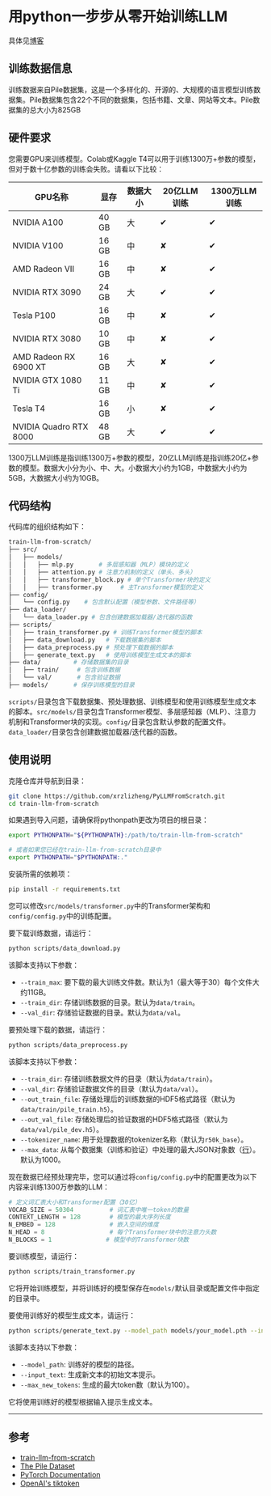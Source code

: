 # 用python一步步从零开始训练LLM
具体见[博客](https://lizheng.blog.csdn.net/article/details/146412880)

## 训练数据信息

训练数据来自Pile数据集，这是一个多样化的、开源的、大规模的语言模型训练数据集。Pile数据集包含22个不同的数据集，包括书籍、文章、网站等文本。Pile数据集的总大小为825GB

## 硬件要求

您需要GPU来训练模型。Colab或Kaggle T4可以用于训练1300万+参数的模型，但对于数十亿参数的训练会失败。请看以下比较：

| GPU名称              | 显存  | 数据大小  | 20亿LLM训练 | 1300万LLM训练 |
|-----------------------|---------|------------|------------------|------------------|
| NVIDIA A100           | 40 GB   | 大        | ✔                | ✔                |
| NVIDIA V100           | 16 GB   | 中        | ✘                | ✔                |
| AMD Radeon VII        | 16 GB   | 中        | ✘                | ✔                |
| NVIDIA RTX 3090       | 24 GB   | 大        | ✔                | ✔                |
| Tesla P100            | 16 GB   | 中        | ✘                | ✔                |
| NVIDIA RTX 3080       | 10 GB   | 中        | ✘                | ✔                |
| AMD Radeon RX 6900 XT | 16 GB   | 大        | ✘                | ✔                |
| NVIDIA GTX 1080 Ti    | 11 GB   | 中        | ✘                | ✔                |
| Tesla T4              | 16 GB   | 小        | ✘                | ✔                |
| NVIDIA Quadro RTX 8000| 48 GB   | 大        | ✔                | ✔                |

1300万LLM训练是指训练1300万+参数的模型，20亿LLM训练是指训练20亿+参数的模型。数据大小分为小、中、大。小数据大小约为1GB，中数据大小约为5GB，大数据大小约为10GB。

## 代码结构

代码库的组织结构如下：
```bash
train-llm-from-scratch/
├── src/          
│   ├── models/   
│   │   ├── mlp.py       # 多层感知器（MLP）模块的定义
│   │   ├── attention.py # 注意力机制的定义（单头、多头）
│   │   ├── transformer_block.py # 单个Transformer块的定义
│   │   ├── transformer.py     # 主Transformer模型的定义
├── config/       
│   └── config.py    # 包含默认配置（模型参数、文件路径等）
├── data_loader/  
│   └── data_loader.py # 包含创建数据加载器/迭代器的函数
├── scripts/      
│   ├── train_transformer.py # 训练Transformer模型的脚本
│   ├── data_download.py   # 下载数据集的脚本
│   ├── data_preprocess.py # 预处理下载数据的脚本
│   ├── generate_text.py   # 使用训练模型生成文本的脚本
├── data/         # 存储数据集的目录
│   ├── train/     # 包含训练数据
│   └── val/       # 包含验证数据
├── models/       # 保存训练模型的目录
```

`scripts/`目录包含下载数据集、预处理数据、训练模型和使用训练模型生成文本的脚本。`src/models/`目录包含Transformer模型、多层感知器（MLP）、注意力机制和Transformer块的实现。`config/`目录包含默认参数的配置文件。`data_loader/`目录包含创建数据加载器/迭代器的函数。

## 使用说明

克隆仓库并导航到目录：
```bash
git clone https://github.com/xrzlizheng/PyLLMFromScratch.git
cd train-llm-from-scratch
```

如果遇到导入问题，请确保将pythonpath更改为项目的根目录：
```bash
export PYTHONPATH="${PYTHONPATH}:/path/to/train-llm-from-scratch"

# 或者如果您已经在train-llm-from-scratch目录中
export PYTHONPATH="$PYTHONPATH:."
```

安装所需的依赖项：
```bash
pip install -r requirements.txt
```

您可以修改`src/models/transformer.py`中的Transformer架构和`config/config.py`中的训练配置。

要下载训练数据，请运行：
```bash
python scripts/data_download.py
```

该脚本支持以下参数：
* `--train_max`: 要下载的最大训练文件数。默认为1（最大等于30）每个文件大约11GB。
* `--train_dir`: 存储训练数据的目录。默认为`data/train`。
* `--val_dir`: 存储验证数据的目录。默认为`data/val`。

要预处理下载的数据，请运行：
```bash
python scripts/data_preprocess.py
```

该脚本支持以下参数：
- `--train_dir`: 存储训练数据文件的目录（默认为`data/train`）。
- `--val_dir`: 存储验证数据文件的目录（默认为`data/val`）。
- `--out_train_file`: 存储处理后的训练数据的HDF5格式路径（默认为`data/train/pile_train.h5`）。
- `--out_val_file`: 存储处理后的验证数据的HDF5格式路径（默认为`data/val/pile_dev.h5`）。
- `--tokenizer_name`: 用于处理数据的tokenizer名称（默认为`r50k_base`）。
- `--max_data`: 从每个数据集（训练和验证）中处理的最大JSON对象数（[行](#training-data-info)）。默认为1000。

现在数据已经预处理完毕，您可以通过将`config/config.py`中的配置更改为以下内容来训练1300万参数的LLM：

```python
# 定义词汇表大小和Transformer配置（30亿）
VOCAB_SIZE = 50304          # 词汇表中唯一token的数量
CONTEXT_LENGTH = 128        # 模型的最大序列长度
N_EMBED = 128               # 嵌入空间的维度
N_HEAD = 8                  # 每个Transformer块中的注意力头数
N_BLOCKS = 1               # 模型中的Transformer块数
```

要训练模型，请运行：
```bash
python scripts/train_transformer.py
```

它将开始训练模型，并将训练好的模型保存在`models/`默认目录或配置文件中指定的目录中。

要使用训练好的模型生成文本，请运行：
```bash
python scripts/generate_text.py --model_path models/your_model.pth --input_text 你好
```

该脚本支持以下参数：
- `--model_path`: 训练好的模型的路径。
- `--input_text`: 生成新文本的初始文本提示。
- `--max_new_tokens`: 生成的最大token数（默认为100）。

它将使用训练好的模型根据输入提示生成文本。


---

## 参考

- [train-llm-from-scratch](https://github.com/FareedKhan-dev/train-llm-from-scratch)
- [The Pile Dataset](https://pile.eleuther.ai/)
- [PyTorch Documentation](https://pytorch.org/docs/stable/index.html)
- [OpenAI's tiktoken](https://github.com/openai/tiktoken)
